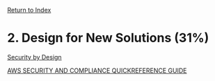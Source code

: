 [Return to Index][LINK0]

# 2. Design for New Solutions (31%)


[Security by Design][LINK1]

[AWS SECURITY AND COMPLIANCE QUICKREFERENCE GUIDE][LINK2]

[LINK0]: <https://github.com/mosesmarin/aws>
[LINK1]: <https://aws.amazon.com/compliance/security-by-design/>
[LINK2]: <https://d1.awsstatic.com/whitepapers/compliance/AWS_Compliance_Quick_Reference.5d5dcb061e21a921377d3dc1fc4eb23bd90c0245.pdf>
